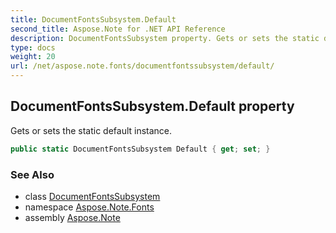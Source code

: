 ```yaml
---
title: DocumentFontsSubsystem.Default
second_title: Aspose.Note for .NET API Reference
description: DocumentFontsSubsystem property. Gets or sets the static default instance
type: docs
weight: 20
url: /net/aspose.note.fonts/documentfontssubsystem/default/
---
```

## DocumentFontsSubsystem.Default property

Gets or sets the static default instance.

```csharp
public static DocumentFontsSubsystem Default { get; set; }
```

### See Also

* class [DocumentFontsSubsystem](../)
* namespace [Aspose.Note.Fonts](../../documentfontssubsystem/)
* assembly [Aspose.Note](../../../)


